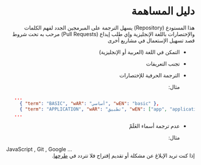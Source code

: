 <div dir="rtl">

# دليل المساهمة
هذا المستودع (Repository) يسهل الترجمة على المبرمجين الجدد لفهم الكلمات والإختصارات باللغة الإنجليزية 
وإي طلب إيداع (Pull Requests) مرحب به تحت شروط قصد تسهيل الإستعمال في مشاريع أخرى
  
  - التمكن في اللغة (العربية أو الإنجليزية)
  - تجنب التعريفات
  -  الترجمة الحرفية للإختصارات
    
      مثال: 
 <div dir="ltr">

 ```json
    ...
      { "term": "BASIC", "wAR": "أساسي", "wEN": "basic" },
      { "term": "APPLICATION", "wAR": "تطبيق", "wEN": ["app", "application"] },
    ...

```
 <div dir="rtl">      

  - عدم ترجمة أسماء العَلَمْ
      
      مثال: 
<div dir="ltr">
          JavaScript , Git , Google ...
<div dir="rtl">
إذا كنت تريد الإبلاغ عن مشكلة أو تقديم إقتراح فلا تتردد في <a href="https://github.com/SoftVenue/i18n/issues/new"> طرحها</a>.
